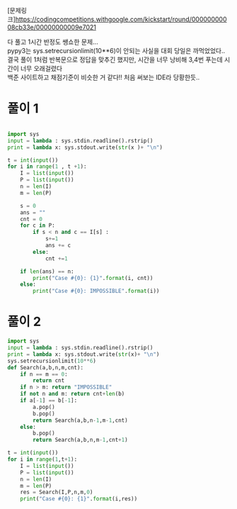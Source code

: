 [문제링크]https://codingcompetitions.withgoogle.com/kickstart/round/00000000008cb33e/00000000009e7021

다 풀고 1시간 반정도 쌩쇼한 문제...  
pypy3는 sys.setrecursionlimit(10**6)이 안되는 사실을 대회 당일은 까먹었었다..  
결국 풀이 1처럼 반복문으로 정답을 맞추긴 했지만, 시간을 너무 낭비해 3,4번 푸는데 시간이 너무 오래걸렸다  
백준 사이트하고 채점기준이 비슷한 거 같다!! 처음 써보는 IDE라 당황한듯..  

# 풀이 1
```python

import sys
input = lambda : sys.stdin.readline().rstrip()
print = lambda x: sys.stdout.write(str(x )+ "\n")

t = int(input())
for i in range(1 , t +1):
    I = list(input())
    P = list(input())
    n = len(I)
    m = len(P)

    s = 0
    ans = ""
    cnt = 0
    for c in P:
        if s < n and c == I[s] :
            s+=1
            ans += c
        else:
            cnt +=1

    if len(ans) == n:
        print("Case #{0}: {1}".format(i, cnt))
    else:
        print("Case #{0}: IMPOSSIBLE".format(i))

```
# 풀이 2
```python
import sys
input = lambda : sys.stdin.readline().rstrip()
print = lambda x: sys.stdout.write(str(x)+ "\n")
sys.setrecursionlimit(10**6)
def Search(a,b,n,m,cnt):
    if n == m == 0:
        return cnt
    if n > m: return "IMPOSSIBLE"
    if not n and m: return cnt+len(b)
    if a[-1] == b[-1]:
        a.pop()
        b.pop()
        return Search(a,b,n-1,m-1,cnt)
    else:
        b.pop()
        return Search(a,b,n,m-1,cnt+1)

t = int(input())
for i in range(1,t+1):
    I = list(input())
    P = list(input())
    n = len(I)
    m = len(P)
    res = Search(I,P,n,m,0)
    print("Case #{0}: {1}".format(i,res))

```
